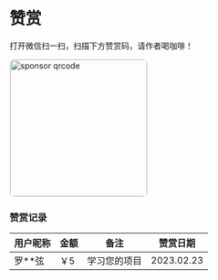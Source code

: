 # 赞赏

打开微信扫一扫，扫描下方赞赏码，请作者喝咖啡！

<img src="/sponsor.png" style="width: 240px; height: 240px;border-radius: 8px;border: 1px solid #e9e9eb;" alt="sponsor qrcode"/>

### 赞赏记录

| 用户昵称 | 金额 | 备注 | 赞赏日期 |
| ----  | -- | -- | -- |
| 罗**弦 | ￥5 | 学习您的项目 | 2023.02.23 |